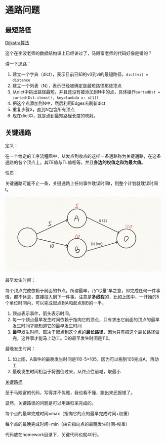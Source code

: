 # 通路问题

## 最短路径

[Dijkstra算法](https://www.zhihu.com/question/20972566/answer/290944499)

这个在李波老师的数据结构课上已经讲过了，马殿富老师的代码好像是错的？

讲一下思路：

1. 建立一个字典（dict），表示目前已知的v0到vi的最短路径，`dict[vi] = distance`
2. 建立一个列表（N），表示已经被确定是最短路径那些顶点
3. 从dict中挑出路径最短，并且还没有被添加到N中的点，具体操作`sortedDst = sorted(Dst.items(), key=lambda x: x[1])`
4. 把这个点添加到N中，然后利用Edges去刷新dict
5. 重复步骤3，直到N包含所有顶点
6. 现在dict中，就是点到最短路径长度的映射。

## 关键通路

定义：

在一个给定的工序流程图中，从发点到收点的这样一条通路称为关键通路，在这条通路的各个顶点上，其TE值与TL值相等，并且**各边的权值之和为最大值**。

性质：

关键通路可能不止一条，关键通路上任何事件耽误时间t，则整个计划就耽误时间t。

<img src="/img/最早最晚发生时间.jpg" style="zoom:50%;" />

最早发生时间：

每个顶点完成依赖于前面的节点。所谓最早，乃“尽量”早之意，即完成任何一件事情，都不休息，直接投入到下一件事。注意是**多线程**的，比如上图中，一开始的5个单位时间内，可以完成起点到A和起点到B的一半。

1. 顶点表示事件，箭头表示时间。
2. 每一个顶点最早发生时间依赖于指向它的顶点，只有求出它前面的顶点的最早发生时间才能知道它的最早发生时间
3. **最早**发生时间，取决于起点到这个点的**最长路径**，因为只有把这个最长路径做完，这件事才能马上动工。D的最早发生时间是110。

最晚发生时间：

1. 如上图，A事件的最晚发生时间是110-5=105，因为可以拖到105完成A，再动工
2. 最晚发生时间相当于将图倒过来，从终点往前减，取最小

[关键路径](https://zhuanlan.zhihu.com/p/170603727)

至于马殿富的代码，写得并不优雅，我也看不懂，跑出来还报错了。

显然，关键路径的问题是可以用递归来完成的。

每个点的最早完成时间=max（指向它的点的最早完成时间+权重）

每个点的最晚完成时间=min（由它指向点的最晚发生时间-权重）

代码放在homework目录下，关键代码也就40行。
